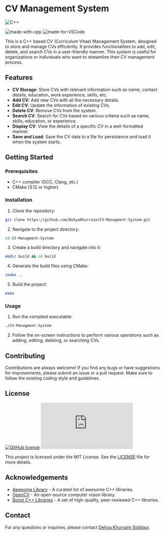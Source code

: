 # CV Management System

![C++](https://img.shields.io/badge/c++-%2300599C.svg?style=for-the-badge&logo=c%2B%2B&logoColor=white)

![made-with-cpp](https://img.shields.io/badge/Made%20with-C++-1f425f.svg)
![made-for-VSCode](https://img.shields.io/badge/Made%20for-VSCode-1f425f.svg)

This is a C++ based CV (Curriculum Vitae) Management System, designed to store and manage CVs efficiently. It provides functionalities to add, edit, delete, and search CVs in a user-friendly manner. This system is useful for organizations or individuals who want to streamline their CV management process.

## Features

- **CV Storage**: Store CVs with relevant information such as name, contact details, education, work experience, skills, etc.
- **Add CV**: Add new CVs with all the necessary details.
- **Edit CV**: Update the information of existing CVs.
- **Delete CV**: Remove CVs from the system.
- **Search CV**: Search for CVs based on various criteria such as name, skills, education, or experience.
- **Display CV**: View the details of a specific CV in a well-formatted manner.
- **Save and Load**: Save the CV data to a file for persistence and load it when the system starts.

## Getting Started

### Prerequisites

- C++ compiler (GCC, Clang, etc.)
- CMake (3.12 or higher)

### Installation

1. Clone the repository:

```bash
git clone https://github.com/DehyaKhurraim/CV-Managment-System.git
```

2. Navigate to the project directory:

```bash
cd CV-Managment-System
```

3. Create a build directory and navigate into it:

```bash
mkdir build && cd build
```

4. Generate the build files using CMake:

```bash
cmake ..
```

5. Build the project:

```bash
make
```

### Usage

1. Run the compiled executable:

```bash
./CV-Managment-System
```

2. Follow the on-screen instructions to perform various operations such as adding, editing, deleting, or searching CVs.

## Contributing

Contributions are always welcome! If you find any bugs or have suggestions for improvements, please submit an issue or a pull request. Make sure to follow the existing coding style and guidelines.

## License
[![GitHub license](https://img.shields.io/github/license/Naereen/StrapDown.js.svg)](https://github.com/DehyaKhurraim/E-Learning-Platform/blob/master/LICENSE)
[![Latest release](https://badgen.net/github/release/Naereen/Strapdown.js)](https://github.com/DehyaKhurraim/E-Learning-Platform/releases)

This project is licensed under the MIT License. See the [LICENSE](LICENSE) file for more details.

## Acknowledgements

- [Awesome Library](https://github.com/awesome/awesome) - A curated list of awesome C++ libraries.
- [OpenCV](https://opencv.org/) - An open-source computer vision library.
- [Boost C++ Libraries](https://www.boost.org/) - A set of high-quality, peer-reviewed C++ libraries.

## Contact

For any questions or inquiries, please contact [Dehya Khurraim Siddiqui](mailto:dehya.khurraim@gmail.com).
